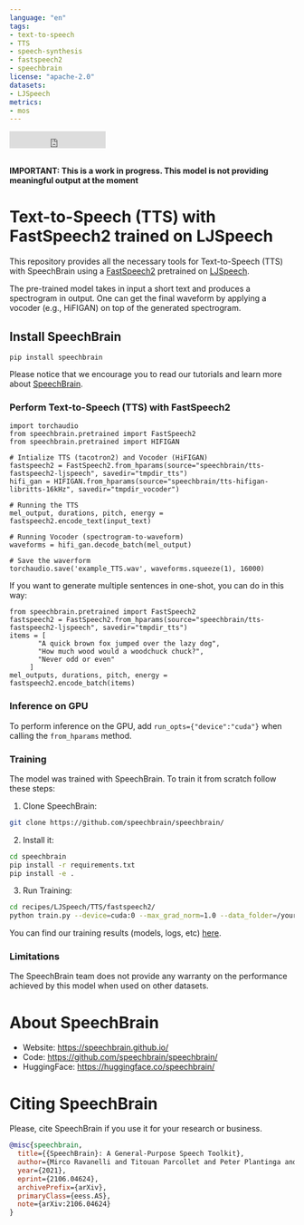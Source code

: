 ```yaml
---
language: "en"
tags:
- text-to-speech
- TTS
- speech-synthesis
- fastspeech2
- speechbrain
license: "apache-2.0"
datasets:
- LJSpeech
metrics:
- mos
---
```


<iframe src="https://ghbtns.com/github-btn.html?user=speechbrain&repo=speechbrain&type=star&count=true&size=large&v=2" frameborder="0" scrolling="0" width="170" height="30" title="GitHub"></iframe>
<br/><br/>

**IMPORTANT: This is a work in progress. This model is not providing meaningful output at the moment**

# Text-to-Speech (TTS) with FastSpeech2 trained on LJSpeech

This repository provides all the necessary tools for Text-to-Speech (TTS)  with SpeechBrain using a [FastSpeech2](https://arxiv.org/abs/2006.04558) pretrained on [LJSpeech](https://keithito.com/LJ-Speech-Dataset/).

The pre-trained model takes in input a short text and produces a spectrogram in output. One can get the final waveform by applying a vocoder (e.g., HiFIGAN) on top of the generated spectrogram.


## Install SpeechBrain

```
pip install speechbrain
```

Please notice that we encourage you to read our tutorials and learn more about
[SpeechBrain](https://speechbrain.github.io).

### Perform Text-to-Speech (TTS) with FastSpeech2

```
import torchaudio
from speechbrain.pretrained import FastSpeech2
from speechbrain.pretrained import HIFIGAN

# Intialize TTS (tacotron2) and Vocoder (HiFIGAN)
fastspeech2 = FastSpeech2.from_hparams(source="speechbrain/tts-fastspeech2-ljspeech", savedir="tmpdir_tts")
hifi_gan = HIFIGAN.from_hparams(source="speechbrain/tts-hifigan-libritts-16kHz", savedir="tmpdir_vocoder")

# Running the TTS
mel_output, durations, pitch, energy = fastspeech2.encode_text(input_text)

# Running Vocoder (spectrogram-to-waveform)
waveforms = hifi_gan.decode_batch(mel_output)

# Save the waverform
torchaudio.save('example_TTS.wav', waveforms.squeeze(1), 16000)
```

If you want to generate multiple sentences in one-shot, you can do in this way:

```
from speechbrain.pretrained import FastSpeech2
fastspeech2 = FastSpeech2.from_hparams(source="speechbrain/tts-fastspeech2-ljspeech", savedir="tmpdir_tts")
items = [
       "A quick brown fox jumped over the lazy dog",
       "How much wood would a woodchuck chuck?",
       "Never odd or even"
     ]
mel_outputs, durations, pitch, energy = fastspeech2.encode_batch(items)

```

### Inference on GPU
To perform inference on the GPU, add  `run_opts={"device":"cuda"}`  when calling the `from_hparams` method.

### Training
The model was trained with SpeechBrain.
To train it from scratch follow these steps:
1. Clone SpeechBrain:
```bash
git clone https://github.com/speechbrain/speechbrain/
```
2. Install it:
```bash
cd speechbrain
pip install -r requirements.txt
pip install -e .
```
3. Run Training:
```bash
cd recipes/LJSpeech/TTS/fastspeech2/
python train.py --device=cuda:0 --max_grad_norm=1.0 --data_folder=/your_folder/LJSpeech-1.1 hparams/train.yaml
```
You can find our training results (models, logs, etc) [here](https://drive.google.com/drive/folders/1Yb8CDCrW7JF1_jg8Xc4U15z3W37VjrY5?usp=share_link).

### Limitations
The SpeechBrain team does not provide any warranty on the performance achieved by this model when used on other datasets.

# **About SpeechBrain**
- Website: https://speechbrain.github.io/
- Code: https://github.com/speechbrain/speechbrain/
- HuggingFace: https://huggingface.co/speechbrain/


# **Citing SpeechBrain**
Please, cite SpeechBrain if you use it for your research or business.

```bibtex
@misc{speechbrain,
  title={{SpeechBrain}: A General-Purpose Speech Toolkit},
  author={Mirco Ravanelli and Titouan Parcollet and Peter Plantinga and Aku Rouhe and Samuele Cornell and Loren Lugosch and Cem Subakan and Nauman Dawalatabad and Abdelwahab Heba and Jianyuan Zhong and Ju-Chieh Chou and Sung-Lin Yeh and Szu-Wei Fu and Chien-Feng Liao and Elena Rastorgueva and François Grondin and William Aris and Hwidong Na and Yan Gao and Renato De Mori and Yoshua Bengio},
  year={2021},
  eprint={2106.04624},
  archivePrefix={arXiv},
  primaryClass={eess.AS},
  note={arXiv:2106.04624}
}
```
